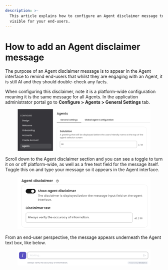 ```yaml
---
description: >-
  This article explains how to configure an Agent disclaimer message to be
  visible for your end-users.
---
```


# How to add an Agent disclaimer message

The purpose of an Agent disclaimer message is to appear in the Agent interface to remind end-users that whilst they are engaging with an Agent, it is still AI and they should double-check any facts.

When configuring this disclaimer, note it is a platform-wide configuration meaning it is the same message for all Agents. In the application administrator portal go to **Configure > Agents > General Settings** tab.

<figure><img src="../../../.gitbook/assets/Screenshot (3).png" alt=""><figcaption></figcaption></figure>

Scroll down to the Agent disclaimer section and you can see a toggle to turn it on or off platform-wide, as well as a free text field for the message itself. Toggle this on and type your message so it appears in the Agent interface.

<figure><img src="../../../.gitbook/assets/Screenshot 2024-12-09 192032.png" alt=""><figcaption></figcaption></figure>

From an end-user perspective, the message appears underneath the Agent text box, like below.

<figure><img src="../../../.gitbook/assets/Screenshot (4).png" alt=""><figcaption></figcaption></figure>
